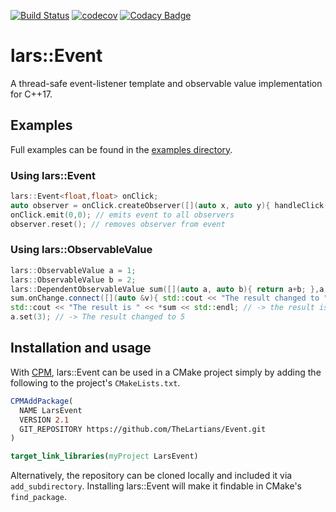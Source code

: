 [![Build Status](https://travis-ci.com/TheLartians/Event.svg?branch=master)](https://travis-ci.com/TheLartians/Event)
[![codecov](https://codecov.io/gh/TheLartians/Event/branch/master/graph/badge.svg)](https://codecov.io/gh/TheLartians/Event)
[![Codacy Badge](https://api.codacy.com/project/badge/Grade/2db87434675a4e2d8d1e5f10cd5d2387)](https://app.codacy.com/app/TheLartians/Event?utm_source=github.com&utm_medium=referral&utm_content=TheLartians/Event&utm_campaign=Badge_Grade_Dashboard)

# lars::Event

A thread-safe event-listener template and observable value implementation for C++17.

## Examples

Full examples can be found in the [examples directory](https://github.com/TheLartians/Event/tree/master/examples).

### Using lars::Event

```c++
lars::Event<float,float> onClick;
auto observer = onClick.createObserver([](auto x, auto y){ handleClick(x,y); });
onClick.emit(0,0); // emits event to all observers
observer.reset(); // removes observer from event
```

### Using lars::ObservableValue

```c++
lars::ObservableValue a = 1;
lars::ObservableValue b = 2;
lars::DependentObservableValue sum([](auto a, auto b){ return a+b; },a,b);
sum.onChange.connect([](auto &v){ std::cout << "The result changed to " << r << std::endl; });
std::cout << "The result is " << *sum << std::endl; // -> the result is 3
a.set(3); // -> The result changed to 5
```

## Installation and usage

With [CPM](https://github.com/TheLartians/CPM), lars::Event can be used in a CMake project simply by adding the following to the project's `CMakeLists.txt`.

```cmake
CPMAddPackage(
  NAME LarsEvent
  VERSION 2.1
  GIT_REPOSITORY https://github.com/TheLartians/Event.git
)

target_link_libraries(myProject LarsEvent)
```

Alternatively, the repository can be cloned locally and included it via `add_subdirectory`. Installing lars::Event will make it findable in CMake's `find_package`.
